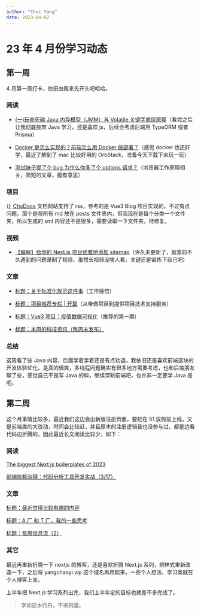 ```yaml
---
author: "Choi Yang"
date: 2023-04-02
---
```


# 23 年 4 月份学习动态

## 第一周

4 月第一周打卡，依旧由我来先开头吧哈哈。

### 阅读

- [(一)玩命死磕 Java 内存模型（JMM）与 Volatile 关键字底层原理](https://juejin.cn/post/6977323236186914852)（看完之后让我彻底放弃 Java 学习，还是喜欢 js，后续会考虑后端用 TypeORM 或者 Prisma）

- [Docker 是怎么实现的？前端怎么用 Docker 做部署？](https://juejin.cn/post/7137621606469222414)（感觉 docker 也还好学，最近了解到了 mac 比较好用的 OrbStack，准备今天下载下来玩一玩）

- [测试妹子提了个 bug,为什么你多了个 options 请求？](https://juejin.cn/post/7206264862657445947)（浏览器工作原理相关，简短的文章，挺有意思）

### 项目

让 [ChoDocs](https://chodocs.cn/) 文档网站支持了 rss，参考的是 Vue3 Blog 项目实现的，不过有点问题，那个是将所有 md 放在 posts 文件夹内，但我现在是每个分类一个文件夹，所以生成的 xml 内容还不是很多，需要读取一下文件夹，待修复。

### 视频

- [【编程】给你的 Next.js 项目优雅地添加 sitemap](https://www.bilibili.com/video/BV1JN411P7Dk/)（许久未更新了，就拿前不久遇到的问题录制了视频，虽然长视频没啥人看，关键还是锻炼下自己吧）

### 文章

- [标题：关于标准化规范这件事](https://t.zsxq.com/0ck6paA5E)（工作感悟）

- [标题：项目推荐专栏 | 开篇](https://t.zsxq.com/0cf6tPpVA)（从带做项目到提供项目技术支持服务）

- [标题：Vue3 项目：疫情数据可视化](https://t.zsxq.com/0cS6xGRhJ)（推荐的第一期）

- [标题：本周的科技资讯（每周末发布）](https://t.zsxq.com/0cmo2QBEt)

### 总结

这周看了些 Java 内容，后面学着学着还是有点劝退，我依旧还是喜欢前端这块的开发体验优化，是真的很爽，多线程问题确实有很多地方需要考虑，也和后端朋友聊了些，感觉自己不是写 Java 的料，继续深耕前端吧，也并非一定要学 Java 是吧。

## 第二周

这个月事情比较多，最近我们这边会出新版注册页面，要赶在 51 放假前上线，又是前端类的大改动，时间会比较赶，并且原本的注册逻辑我也没参与过，都是边看代码边折腾的，因此最近长文阅读比较少，如下：

### 阅读

[The biggest Next.js boilerplates of 2023](https://theodorusclarence.com/blog/nextjs-boilerplate-2023)

[前端依赖治理：代码分析工具开发实战（3/17）](https://juejin.cn/book/7202598408815640631)

### 文章

[标题：最近觉得比较有趣的内容](https://t.zsxq.com/0djKIsHmD)

[标题：A 厂 和 T 厂，我的一些思考](https://t.zsxq.com/0ddTtsPLB)

[标题：每周信息流（2）](https://t.zsxq.com/0dPDQPxaw)

### 其它

最近再重新折腾一下 nextjs 的博客，还是喜欢折腾 Next.js 系列，把样式重新改造一下，之后将 yangchaoyi.vip 这个域名再用起来，一些个人想法、学习类就在个人博客上发。

上半年把 Next.js 学习系列出完，我们上半年定的目标也就差不多完成了。

> 学如逆水行舟，不进则退。

